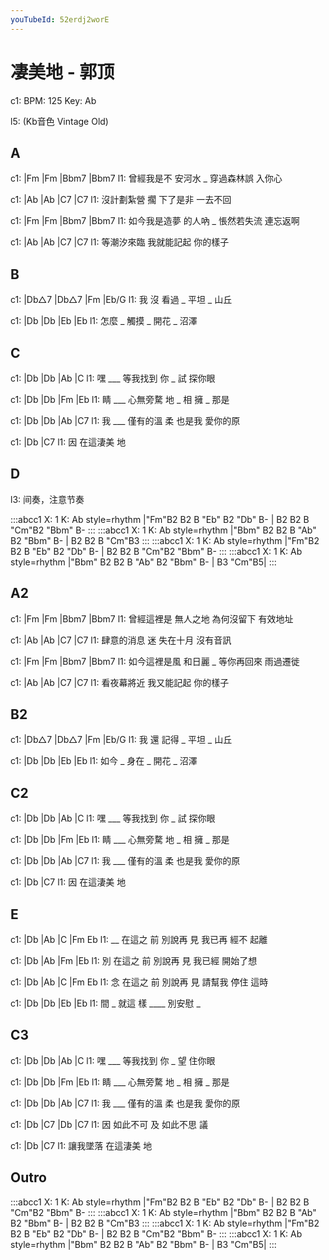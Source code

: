 ```yaml
---
youTubeId: 52erdj2worE
---
```


# 凄美地 - 郭顶

c1: BPM: 125 Key: Ab

l5: (Kb音色 Vintage Old)

## A

c1: |Fm         |Fm      |Bbm7       |Bbm7
l1:   曾經我是不 安河水 _  穿過森林誤 入你心

c1: |Ab           |Ab      |C7      |C7
l1:  沒計劃紮營 擱 下了是非 一去不回

c1: |Fm           |Fm      |Bbm7       |Bbm7
l1:   如今我是造夢 的人吶 _  悵然若失流 連忘返啊

c1: |Ab        |Ab        |C7      |C7
l1:  等潮汐來臨 我就能記起 你的樣子

## B

c1: |Db△7  |Db△7  |Fm    |Eb/G
l1:  我 沒  看過 _ 平坦 _ 山丘

c1: |Db    |Db    |Eb    |Eb
l1:  怎麼 _ 觸摸 _ 開花 _ 沼澤

## C

c1: |Db      |Db      |Ab     |C
l1:  嘿 ___   等我找到 你 _ 試 探你眼

c1: |Db      |Db       |Fm     |Eb
l1:  睛 ___   心無旁騖  地 _ 相  擁 _ 那是

c1: |Db    |Db      |Ab       |C7
l1:  我 ___ 僅有的溫 柔 也是我 愛你的原

c1: |Db          |C7
l1:  因  在這淒美 地

## D

l3: 间奏，注意节奏

:::abcc1
X: 1
K: Ab style=rhythm
|"Fm"B2 B2 B "Eb" B2 "Db" B- | B2 B2 B "Cm"B2 "Bbm" B-
:::
:::abcc1
X: 1
K: Ab style=rhythm
|"Bbm" B2 B2 B "Ab" B2 "Bbm" B- | B2 B2 B "Cm"B3
:::
:::abcc1
X: 1
K: Ab style=rhythm
|"Fm"B2 B2 B "Eb" B2 "Db" B- | B2 B2 B "Cm"B2 "Bbm" B-
:::
:::abcc1
X: 1
K: Ab style=rhythm
|"Bbm" B2 B2 B "Ab" B2 "Bbm" B- | B3 "Cm"B5|
:::

## A2

c1: |Fm         |Fm      |Bbm7       |Bbm7
l1:   曾經這裡是 無人之地  為何沒留下 有效地址

c1: |Ab           |Ab      |C7      |C7
l1:  肆意的消息 迷 失在十月 沒有音訊

c1: |Fm           |Fm      |Bbm7       |Bbm7
l1:   如今這裡是風 和日麗 _  等你再回來 雨過遷徙

c1: |Ab        |Ab        |C7      |C7
l1:  看夜幕將近 我又能記起 你的樣子

## B2

c1: |Db△7  |Db△7  |Fm    |Eb/G
l1:  我 還  記得 _ 平坦 _ 山丘

c1: |Db    |Db    |Eb    |Eb
l1:  如今 _ 身在 _ 開花 _ 沼澤

## C2

c1: |Db      |Db      |Ab     |C
l1:  嘿 ___   等我找到 你 _ 試 探你眼

c1: |Db      |Db       |Fm     |Eb
l1:  睛 ___   心無旁騖  地 _ 相  擁 _ 那是

c1: |Db    |Db      |Ab       |C7
l1:  我 ___ 僅有的溫 柔 也是我 愛你的原

c1: |Db          |C7
l1:  因  在這淒美 地

## E

c1: |Db       |Ab       |C        |Fm   Eb
l1:  __ 在這之 前 別說再 見 我已再 經不 起離

c1: |Db       |Ab       |Fm       |Eb
l1:  別 在這之 前 別說再 見 我已經 開始了想

c1: |Db       |Ab       |C        |Fm   Eb
l1:  念 在這之 前 別說再 見 請幫我 停住 這時

c1: |Db       |Db     |Eb       |Eb
l1:  間 _ 就這 樣 ____  別安慰 _

## C3

c1: |Db      |Db      |Ab     |C
l1:  嘿 ___   等我找到 你 _ 望 住你眼

c1: |Db      |Db       |Fm     |Eb
l1:  睛 ___   心無旁騖  地 _ 相  擁 _ 那是

c1: |Db    |Db      |Ab       |C7
l1:  我 ___ 僅有的溫 柔 也是我 愛你的原

c1: |Db          |C7    |Db       |C7
l1:  因  如此不可 及      如此不思 議

c1: |Db        |C7
l1:    讓我墜落 在這淒美 地

## Outro

:::abcc1
X: 1
K: Ab style=rhythm
|"Fm"B2 B2 B "Eb" B2 "Db" B- | B2 B2 B "Cm"B2 "Bbm" B-
:::
:::abcc1
X: 1
K: Ab style=rhythm
|"Bbm" B2 B2 B "Ab" B2 "Bbm" B- | B2 B2 B "Cm"B3
:::
:::abcc1
X: 1
K: Ab style=rhythm
|"Fm"B2 B2 B "Eb" B2 "Db" B- | B2 B2 B "Cm"B2 "Bbm" B-
:::
:::abcc1
X: 1
K: Ab style=rhythm
|"Bbm" B2 B2 B "Ab" B2 "Bbm" B- | B3 "Cm"B5|
:::
